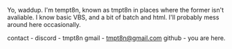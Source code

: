 Yo, waddup. I'm tempt8n, known as tmpt8n in places where the former isn't avaliable.
I know basic VBS, and a bit of batch and html.
I'll probably mess around here occasionally.

contact -
discord - tmpt8n
gmail - tmpt8n@gmail.com
github - you are here.
